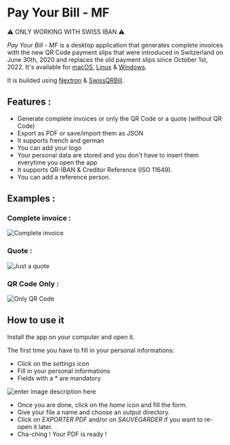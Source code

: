 # Pay Your Bill - MF

:warning: ONLY WORKING WITH SWISS IBAN :warning:

_Pay Your Bill - MF_ is a desktop application that generates complete invoices with the new QR Code payment slips that were introduced in Switzerland on June 30th, 2020 and replaces the old payment slips since October 1st, 2022.
It's available for [macOS](https://www.chadimessmer.ch/pybmf/mac.zip), [Linux](https://www.chadimessmer.ch/pybmf/linux.zip) & [Windows](https://www.chadimessmer.ch/pybmf/windows.zip).

It is builded using [Nextron](https://github.com/saltyshiomix/nextron) & [SwissQRBill](https://github.com/schoero/SwissQRBill).

## Features :

- Generate complete invoices or only the QR Code or a quote (without QR Code)
- Export as PDF or save/import them as JSON
- It supports french and german
- You can add your logo
- Your personal data are stored and you don't have to insert them everytime you open the app
- It supports QR-IBAN & Creditor Reference (ISO 11649).
- You can add a reference person.

## Examples :

### Complete invoice :

![Complete invoice](http://www.chadimessmer.ch/pybmf/facture1.png)

### Quote :

![Just a quote](http://www.chadimessmer.ch/pybmf/devis1.png)

### QR Code Only :

![Only QR Code](http://www.chadimessmer.ch/pybmf/qr.png)

## How to use it

Install the app on your computer and open it.

The first time you have to fill in your personal informations:

- Click on the _settings_ icon
- Fill in your personal informations
- Fields with a \* are mandatory

![enter image description here](http://www.chadimessmer.ch/pybmf/setup.png)

- Once you are done, click on the _home_ icon and fill the form.
- Give your file a name and choose an output directory.
- Click on _EXPORTER PDF_ and/or on _SAUVEGARDER_ if you want to re-open it later.
- Cha-ching ! Your PDF is ready !
